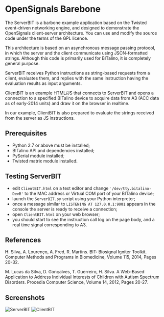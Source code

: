 # OpenSignals Barebone

The ServerBIT is a barbone example application based on the Twisted event-driven networking engine, and designed to demonstrate the OpenSignals client-server architecture. You can use and modify the source code under the terms of the GPL licence.

This architecture is based on an asynchronous message passing protocol, in which the server and the client communicate using JSON-formatted strings. Although this code is primarily used for BITalino, it is completely general purpose.

ServerBIT receives Python instructions as string-based requests from a client, evaluates them, and replies with the same instruction having the evaluation results as input arguments.

ClientBIT is an example HTML/JS that connects to ServerBIT and opens a connection to a specified BITalino device to acquire data from A3 (ACC data as of early-2014 units) and draw it on the browser in realtime.

In our example, ClientBIT is also prepared to evaluate the strings received from the server as JS instructions.


## Prerequisites

- Python 2.7 or above must be installed;
- BITalino API and dependencies installed;
- PySerial module installed;
- Twisted matrix module installed.

## Testing ServerBIT

- edit `ClientBIT.html` on a text editor and change `'/dev/tty.bitalino-DevB'` to the MAC address or Virtual COM port of your BITalino device;
- launch the `ServerBIT.py` script using your Python interpreter;
- once a message similar to `LISTENING AT 127.0.0.1:9001` appears in the console the server is ready to receive a connection;
- open `ClientBIT.html` on your web browser;
- you should start to see the instruction call log on the page body, and a real time signal corresponding to A3.

## References

H. Silva, A. Lourenço, A. Fred, R. Martins. BIT: Biosignal Igniter Toolkit. Computer Methods and Programs in Biomedicine, Volume 115, 2014, Pages 20-32.


M. Lucas da Silva, D. Gonçalves, T. Guerreiro, H. Silva. A Web-Based Application to Address Individual Interests of Children with Autism Spectrum Disorders. Procedia Computer Science, Volume 14, 2012, Pages 20-27.

## Screenshots

![ServerBIT](https://raw.githubusercontent.com/BITalinoWorld/python-serverbit/master/ServerBIT.png)
![ClientBIT](https://raw.githubusercontent.com/BITalinoWorld/python-serverbit/master/ClientBIT.png)

